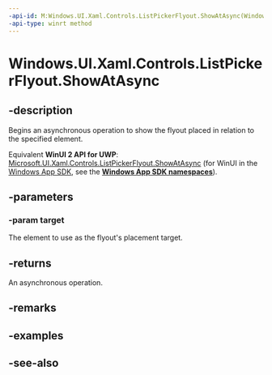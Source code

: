 ```yaml
---
-api-id: M:Windows.UI.Xaml.Controls.ListPickerFlyout.ShowAtAsync(Windows.UI.Xaml.FrameworkElement)
-api-type: winrt method
---
```


<!-- Method syntax
public Windows.Foundation.IAsyncOperation<Windows.Foundation.Collections.IVectorView<object>> ShowAtAsync(Windows.UI.Xaml.FrameworkElement target)
-->

# Windows.UI.Xaml.Controls.ListPickerFlyout.ShowAtAsync

## -description
Begins an asynchronous operation to show the flyout placed in relation to the specified element.

Equivalent **WinUI 2 API for UWP**: [Microsoft.UI.Xaml.Controls.ListPickerFlyout.ShowAtAsync](/windows/winui/api/microsoft.ui.xaml.controls.listpickerflyout.showatasync) (for WinUI in the [Windows App SDK](/windows/apps/windows-app-sdk/), see the **[Windows App SDK namespaces](/windows/windows-app-sdk/api/winrt/)**).

## -parameters
### -param target
The element to use as the flyout's placement target.

## -returns
An asynchronous operation.

## -remarks

## -examples

## -see-also
